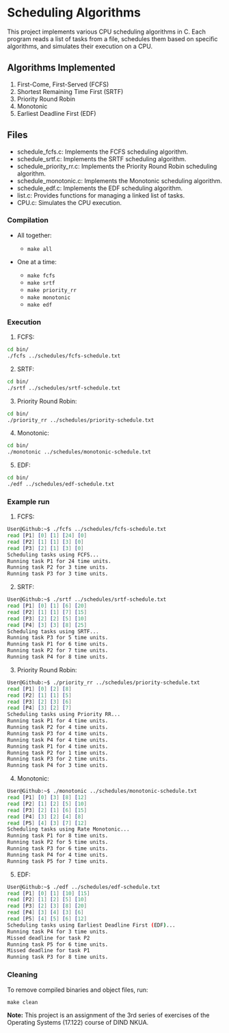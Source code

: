 # Scheduling Algorithms

This project implements various CPU scheduling algorithms in C. Each program reads a list of tasks from a file, schedules them based on specific algorithms, and simulates their execution on a CPU.

## Algorithms Implemented

1. First-Come, First-Served (FCFS)
2. Shortest Remaining Time First (SRTF)
3. Priority Round Robin
4. Monotonic
5. Earliest Deadline First (EDF)

## Files

- schedule_fcfs.c: Implements the FCFS scheduling algorithm.
- schedule_srtf.c: Implements the SRTF scheduling algorithm.
- schedule_priority_rr.c: Implements the Priority Round Robin scheduling algorithm.
- schedule_monotonic.c: Implements the Monotonic scheduling algorithm.
- schedule_edf.c: Implements the EDF scheduling algorithm.
- list.c: Provides functions for managing a linked list of tasks.
- CPU.c: Simulates the CPU execution.

### Compilation

- All together:
    - `make all`

- One at a time:
    - `make fcfs`
    - `make srtf`
    - `make priority_rr`
    - `make monotonic`
    - `make edf`

### Execution

1. FCFS: 
```bash 
cd bin/
./fcfs ../schedules/fcfs-schedule.txt
```
2. SRTF:
```bash
cd bin/
./srtf ../schedules/srtf-schedule.txt 
```
3. Priority Round Robin:
```bash
cd bin/
./priority_rr ../schedules/priority-schedule.txt
```
4. Monotonic:
```bash
cd bin/
./monotonic ../schedules/monotonic-schedule.txt
```
5. EDF:
```bash
cd bin/
./edf ../schedules/edf-schedule.txt
```

### Example run

1. FCFS:
```bash
User@Github:~$ ./fcfs ../schedules/fcfs-schedule.txt 
read [P1] [0] [1] [24] [0]
read [P2] [1] [1] [3] [0]
read [P3] [2] [1] [3] [0]
Scheduling tasks using FCFS...
Running task P1 for 24 time units.
Running task P2 for 3 time units.
Running task P3 for 3 time units.
```
2. SRTF:
```bash
User@Github:~$ ./srtf ../schedules/srtf-schedule.txt
read [P1] [0] [1] [6] [20]
read [P2] [1] [1] [7] [15]
read [P3] [2] [2] [5] [10]
read [P4] [3] [3] [8] [25]
Scheduling tasks using SRTF...
Running task P3 for 5 time units.
Running task P1 for 6 time units.
Running task P2 for 7 time units.
Running task P4 for 8 time units.
```
3. Priority Round Robin:
```bash
User@Github:~$ ./priority_rr ../schedules/priority-schedule.txt 
read [P1] [0] [2] [8]
read [P2] [1] [1] [5]
read [P3] [2] [3] [6]
read [P4] [3] [2] [7]
Scheduling tasks using Priority RR...
Running task P1 for 4 time units.
Running task P2 for 4 time units.
Running task P3 for 4 time units.
Running task P4 for 4 time units.
Running task P1 for 4 time units.
Running task P2 for 1 time units.
Running task P3 for 2 time units.
Running task P4 for 3 time units.
```
4. Monotonic:
```bash
User@Github:~$ ./monotonic ../schedules/monotonic-schedule.txt 
read [P1] [0] [3] [8] [12]
read [P2] [1] [2] [5] [10]
read [P3] [2] [1] [6] [15]
read [P4] [3] [2] [4] [8]
read [P5] [4] [3] [7] [12]
Scheduling tasks using Rate Monotonic...
Running task P1 for 8 time units.
Running task P2 for 5 time units.
Running task P3 for 6 time units.
Running task P4 for 4 time units.
Running task P5 for 7 time units.
```
5. EDF:
```bash
User@Github:~$ ./edf ../schedules/edf-schedule.txt 
read [P1] [0] [1] [10] [15]
read [P2] [1] [2] [5] [10]
read [P3] [2] [3] [8] [20]
read [P4] [3] [4] [3] [6]
read [P5] [4] [5] [6] [12]
Scheduling tasks using Earliest Deadline First (EDF)...
Running task P4 for 3 time units.
Missed deadline for task P2
Running task P5 for 6 time units.
Missed deadline for task P1
Running task P3 for 8 time units.
```

### Cleaning
To remove compiled binaries and object files, run:
```console
make clean
```

**Note:** This project is an assignment of the 3rd series of exercises of the Operating Systems (17.122) course of DIND NKUA.
